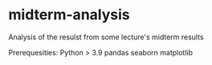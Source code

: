 # midterm-analysis
Analysis of the resulst from some lecture's midterm results

Prerequesities:
Python > 3.9
pandas
seaborn
matplotlib
